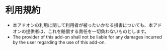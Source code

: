 # 利用規約

- 本アドオンの利用に関して利用者が被ったいかなる損害についても、本アドオンの提供者は、これを賠償する責任を一切負わないものとします。
- The provider of this add-on shall not be liable for any damages incurred by the user regarding the use of this add-on.

